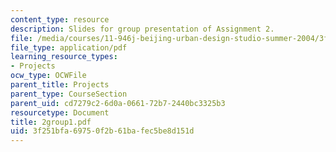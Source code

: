 ```yaml
---
content_type: resource
description: Slides for group presentation of Assignment 2.
file: /media/courses/11-946j-beijing-urban-design-studio-summer-2004/3f251bfa69750f2b61bafec5be8d151d_2group1.pdf
file_type: application/pdf
learning_resource_types:
- Projects
ocw_type: OCWFile
parent_title: Projects
parent_type: CourseSection
parent_uid: cd7279c2-6d0a-0661-72b7-2440bc3325b3
resourcetype: Document
title: 2group1.pdf
uid: 3f251bfa-6975-0f2b-61ba-fec5be8d151d
---
```

